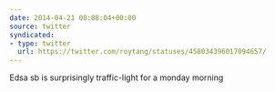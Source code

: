 ```yaml
---
date: 2014-04-21 00:08:04+00:00
source: twitter
syndicated:
- type: twitter
  url: https://twitter.com/roytang/statuses/458034396017094657/
---
```


Edsa sb is surprisingly traffic-light for a monday morning